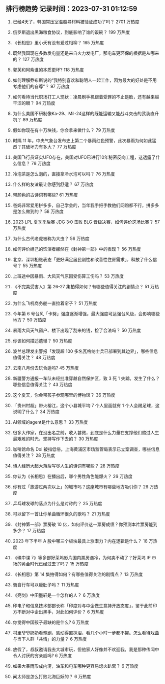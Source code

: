 
## 排行榜趋势 记录时间：2023-07-31 01:12:59
  
  1. 已经4天了，韩国常压室温超导材料被验证成功了吗？ 2701 万热度
    
  2. 俄罗斯退出黑海粮食协议，到底影响了谁的饭碗？ 199 万热度
    
  3. 《长相思》里小夭有没有爱过相柳？ 165 万热度
    
  4. 既然我国现在多数发电量还是来自火力发电厂，那电车更环保的根据是从哪来的？ 127 万热度
    
  5. 郭芙和阿紫谁的本质更坏? 118 万热度
    
  6. 如何理解乔布斯说的“我特别喜欢和聪明人一起工作，因为最大的好处是不用考虑他们的自尊”？ 97 万热度
    
  7. 如何看待当代职场打工人现状：凌晨刷手机跟着受罪的不止是脸，还有越来越干涩的眼？ 94 万热度
    
  8. 为什么美国不研制像Ka-29、Mil-24这样的既能运输又能战斗突击的武装直升机？ 89 万热度
    
  9. 假如你现在有十万块钱，你会拿来做什么？ 79 万热度
    
  10. 时隔 11 年，中央气象台发布史上第二个暴雨红色预警，此次暴雨为何如此猛烈？其破坏力有多大？ 77 万热度
    
  11. 美国飞行员证实UFO存在，美国对UFO已进行10年秘密反向工程，这透露了什么信息？ 76 万热度
    
  12. 冷泡茶是怎么泡的，直接拿冷水泡可以吗？ 76 万热度
    
  13. 什么样的友谊最让你感到舒适？ 67 万热度
    
  14. 带颜色的古诗词有哪些? 61 万热度
    
  15. 爸妈非常爱用拼多多，自己学会的，当年我手把手教他们网购都不行，拼多多是怎么做到的？ 58 万热度
    
  16. 2023 LPL 夏季季后赛 JDG 3:0 击败 BLG 晋级决赛，如何评价这场比赛？ 57 万热度
    
  17. 为什么古代老虎被称为大虫？ 56 万热度
    
  18. 如何评价妲己的饰演者娜然在《封神第一部》中的表现？ 56 万热度
    
  19. 北京、深圳相继表态「更好满足居民刚性和改善性住房需求」，释放了什么信号？ 55 万热度
    
  20. 上班途中因暴雨、大风天气原因受伤算工伤吗？ 53 万热度
    
  21. 《不完美受害人》第 26-27 集拍得如何？有哪些值得关注的剧情点？ 51 万热度
    
  22. 为什么飞机商务舱一直拉着帘子？ 51 万热度
    
  23. 今年第 6 号台风「卡努」强度逐渐增强，最大强度可达强台风级，会影响哪些地方？ 50 万热度
    
  24. 暴雨大风天气窗户、楼下出现了刮来的钱，捡了合法吗？ 50 万热度
    
  25. 你该如何描述遗憾？ 50 万热度
    
  26. 波兰总理发出警报「发现超 100 多名瓦格纳士兵已部署到其边界」，哪些信息值得关注？ 48 万热度
    
  27. 云南八月份去玩合适吗? 45 万热度
    
  28. 新疆警方通报一车队未经批准穿越自然保护区，致 3 死 1 失踪，发生了什么？哪些信息值得关注？ 43 万热度
    
  29. 这个夏天，你会带孩子参观哪里的博物馆？ 36 万热度
    
  30. 「贵州村超」带火榕江，这个小县城平均 7 个人里面就有 1 个人会踢足球，这说明了什么？ 34 万热度
    
  31. AI领域的agent是什么意思？ 33 万热度
    
  32. 很多大作家，在没出名之前，收入甚微，到底是什么力量在支撑他们熬过人生最艰难的时光，坚持写作下去的？ 30 万热度
    
  33. 咖啡馆命名 Doi 被指低俗，上海黄浦区市场监管局表示已立案调查，哪些信息值得关注？ 28 万热度
    
  34. 诗人经历大起大落后写尽人生的诗词有哪些？ 28 万热度
    
  35. 你认为《长相思》在播出后，哪个男性角色能爆火？ 26 万热度
    
  36. 你有过「旅游过两次以上」的城市吗？这座城市有哪些地方吸引你？ 26 万热度
    
  37. 乒乓球发球的落点为什么是对称的？ 25 万热度
    
  38. 可以留下一首让你单曲循环很久的歌吗？ 21 万热度
    
  39. 《封神第一部》票房破 10 亿，如何评价这一票房成绩？你预测本片票房能到多少？ 17 万热度
    
  40. 2023 年下半年 A 股中哪三个板块最具上涨潜力？内在逻辑是什么？ 16 万热度
    
  41. 《碟中谍 7》等多部好莱坞影片国内票房遇冷，为何卖不动了？好莱坞 IP 市场的黄金时代已经过去了吗？ 15 万热度
    
  42. 《长相思》第 14 集拍得如何？有哪些值得关注的剧情点？ 13 万热度
    
  43. 骑自行车可以瘦肚子吗？ 11 万热度
    
  44. 《亮剑》中田墨轩是一个怎样的人？ 6 万热度
    
  45. 印电子和信息技术部部长称「印度对与中企做生意持开放态度」，鉴于此前印方不断对中企出黑手，对此如何评价？ 6 万热度
    
  46. 你觉得中国孩子最缺的是什么? 6 万热度
    
  47. 村里爷爷奶奶看豫剧，感动得直抹泪，看几个小时一步都不挪。怎么看待戏曲与当下人群「共情」的力量？ 6 万热度
    
  48. 放假了，叔叔邀请我去大城市玩，但他家人好像并不欢迎我，我是那种传闻中令人讨厌的穷亲戚吗? 6 万热度
    
  49. 如果大暴雨形成内涝，油车和电车哪种更容易熄火趴窝？ 6 万热度
    
  50. 闻太师是怎么打败北海巨妖的？ 6 万热度
    